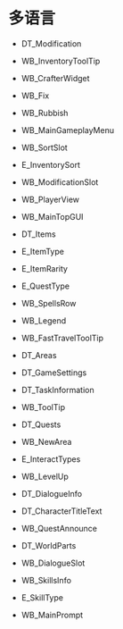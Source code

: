 #    多语言

*    DT_Modification

*    WB_InventoryToolTip

*    WB_CrafterWidget

*    WB_Fix

*    WB_Rubbish

*    WB_MainGameplayMenu

*    WB_SortSlot

*    E_InventorySort

*    WB_ModificationSlot

*    WB_PlayerView

*    WB_MainTopGUI

*    DT_Items

*    E_ItemType

*    E_ItemRarity

*    E_QuestType

*    WB_SpellsRow

*    WB_Legend

*    WB_FastTravelToolTip

*    DT_Areas

*    DT_GameSettings

*    DT_TaskInformation

*    WB_ToolTip

*    DT_Quests

*    WB_NewArea

*    E_InteractTypes

*    WB_LevelUp

*    DT_DialogueInfo

*    DT_CharacterTitleText

*    WB_QuestAnnounce

*    DT_WorldParts

*    WB_DialogueSlot

*    WB_SkillsInfo

*    E_SkillType

*    WB_MainPrompt


